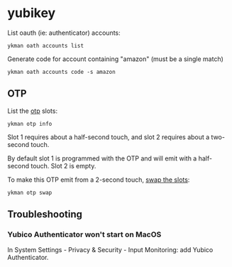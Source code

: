 # yubikey

List oauth (ie: authenticator) accounts:

```
ykman oath accounts list
```

Generate code for account containing "amazon" (must be a single match)

```
ykman oath accounts code -s amazon
```

## OTP

List the [otp](https://docs.yubico.com/yesdk/users-manual/application-otp/yubico-otp.html) slots:

```
ykman otp info
```

Slot 1 requires about a half-second touch, and slot 2 requires about a two-second touch.

By default slot 1 is programmed with the OTP and will emit with a half-second touch. Slot 2 is empty.

To make this OTP emit from a 2-second touch, [swap the slots](https://gist.github.com/ravron/d1b2e519bfabb0e853aec26fda52f59d#add-an-otp-triggering-delay):

```
ykman otp swap
```

## Troubleshooting

### Yubico Authenticator won't start on MacOS

In System Settings - Privacy & Security - Input Monitoring: add Yubico Authenticator.
